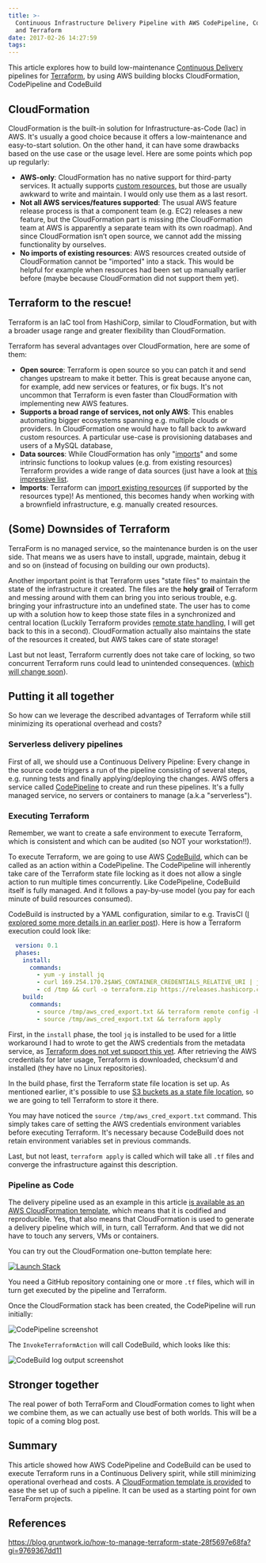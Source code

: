 ```yaml
---
title: >-
  Continuous Infrastructure Delivery Pipeline with AWS CodePipeline, CodeBuild
  and Terraform
date: 2017-02-26 14:27:59
tags:
---
```



This article explores how to build low-maintenance [Continuous Delivery](https://martinfowler.com/books/continuousDelivery.html) pipelines for [Terraform](https://www.terraform.io), by using AWS building blocks CloudFormation, CodePipeline and CodeBuild 
 
## CloudFormation

CloudFormation is the built-in solution for Infrastructure-as-Code (Iac) in AWS. It's usually a good choice because it offers a low-maintenance and easy-to-start solution. On the other hand, it can have some drawbacks based on the use case or the usage level. Here are some points which pop up regularly:

- **AWS-only**: CloudFormation has no native support for third-party services. It actually supports [custom resources](http://docs.aws.amazon.com/AWSCloudFormation/latest/UserGuide/template-custom-resources.html), but those are usually awkward to write and maintain. I would only use them as a last resort.
- **Not all AWS services/features supported**: The usual AWS feature release process is that a component team (e.g. EC2) releases a new feature, but the CloudFormation part is missing (the CloudFormation team at AWS is apparently a separate team with its own roadmap). And since CloudFormation isn’t open source, we cannot add the missing functionality by ourselves. 
- **No imports of existing resources**: AWS resources created outside of CloudFormation cannot be "imported" into a stack. This would be helpful for example when resources had been set up manually earlier before (maybe because CloudFormation did not support them yet).
 
## Terraform to the rescue!

Terraform is an IaC tool from HashiCorp, similar to CloudFormation, but with a broader usage range and greater flexibility than CloudFormation.

Terraform has several advantages over CloudFormation, here are some of them:

 - **Open source**: Terraform is open source so you can patch it and send changes upstream to make it better. This is great because anyone can, for example, add new services or features, or fix bugs. It's not uncommon that Terraform is even faster than CloudFormation with implementing new AWS features.
 - **Supports a broad range of services, not only AWS**: This enables automating bigger ecosystems spanning e.g. multiple clouds or providers. In CloudFormation one would have to fall back to awkward custom resources. A particular use-case is provisioning databases and users of a MySQL database, 
 - **Data sources**: While CloudFormation has only "[imports](http://docs.aws.amazon.com/AWSCloudFormation/latest/UserGuide/intrinsic-function-reference-importvalue.html)" and some intrinsic functions to lookup values (e.g. from existing resources) Terraform provides a wide range of data sources (just have a look at [this impressive list](https://www.terraform.io/docs/providers/aws/d/acm_certificate.html).
 - **Imports**: Terraform can [import existing resources](https://www.terraform.io/docs/import/) (if supported by the resources type)! As mentioned, this becomes handy when working with a brownfield infrastructure, e.g. manually created resources.
  
## (Some) Downsides of Terraform

TerraForm is no managed service, so the maintenance burden is on the user side. That means we as users have to install, upgrade, maintain, debug it and so on (instead of focusing on building our own products).

Another important point is that Terraform uses "state files" to maintain the state of the infrastructure it created. The files are the **holy grail** of Terraform and messing around with them can bring you into serious trouble, e.g. bringing your infrastructure into an undefined state. The user has to come up with a solution how to keep those state files in a synchronized and central location (Luckily Terraform provides [remote state handling](https://www.terraform.io/docs/state/remote/index.html), I will get back to this in a second). CloudFormation actually also maintains the state of the resources it created, but AWS takes care of state storage!

Last but not least, Terraform currently does not take care of locking, so two concurrent Terraform runs could lead to unintended consequences. ([which will change soon](https://github.com/hashicorp/terraform/pull/11686)).
 
## Putting it all together

So how can we leverage the described advantages of Terraform while still minimizing its operational overhead and costs?

### Serverless delivery pipelines

First of all, we should use a Continuous Delivery Pipeline: Every change in the source code triggers a run of the pipeline consisting of several steps, e.g. running tests and finally applying/deploying the changes. AWS offers a service called [CodePipeline](https://aws.amazon.com/documentation/codepipeline/) to create and run these pipelines. It's a fully managed service, no servers or containers to manage (a.k.a "serverless").

### Executing Terraform

Remember, we want to create a safe environment to execute Terraform, which is consistent and which can be audited (so NOT your workstation!!).
  
To execute Terraform, we are going to use AWS [CodeBuild](https://aws.amazon.com/codebuild/), which can be called as an action within a CodePipeline. The CodePipeline will inherently take care of the Terraform state file locking as it does not allow a single action to run multiple times concurrently. Like CodePipeline, CodeBuild itself is fully managed. And it follows a pay-by-use model (you pay for each minute of build resources consumed).

CodeBuild is instructed by a YAML configuration, similar to e.g. TravisCI ([I explored some more details in an earlier post](/2016/12/19/aws-codebuild-the-missing-link-for-deployment-pipelines-in-aws/)). Here is how a Terraform execution could look like:

```yaml
  version: 0.1
  phases:
    install:
      commands:
        - yum -y install jq
        - curl 169.254.170.2$AWS_CONTAINER_CREDENTIALS_RELATIVE_URI | jq 'to_entries | [ .[] | select(.key | (contains("Expiration") or contains("RoleArn"))  | not) ] |  map(if .key == "AccessKeyId" then . + {"key":"AWS_ACCESS_KEY_ID"} else . end) | map(if .key == "SecretAccessKey" then . + {"key":"AWS_SECRET_ACCESS_KEY"} else . end) | map(if .key == "Token" then . + {"key":"AWS_SESSION_TOKEN"} else . end) | map("export \(.key)=\(.value)") | .[]' -r > /tmp/aws_cred_export.txt # work around https://github.com/hashicorp/terraform/issues/8746
        - cd /tmp && curl -o terraform.zip https://releases.hashicorp.com/terraform/${TerraformVersion}/terraform_${TerraformVersion}_linux_amd64.zip && echo "${TerraformSha256} terraform.zip" | sha256sum -c --quiet && unzip terraform.zip && mv terraform /usr/bin
    build:
      commands:
        - source /tmp/aws_cred_export.txt && terraform remote config -backend=s3 -backend-config="bucket=${TerraformStateBucket}" -backend-config="key=terraform.tfstate"
        - source /tmp/aws_cred_export.txt && terraform apply
```

First, in the `install` phase, the tool `jq` is installed to be used for a little workaround I had to wrote to get the AWS credentials from the metadata service, as [Terraform does not yet support this yet](https://github.com/hashicorp/terraform/issues/8746). After retrieving the AWS credentials for later usage, Terraform is downloaded, checksum'd and installed (they have no Linux repositories).
 
In the build phase, first the Terraform state file location is set up. As mentioned earlier, it's possible to use [S3 buckets as a state file location](https://www.terraform.io/docs/state/remote/s3.html), so we are going to tell Terraform to store it there.

You may have noticed the `source /tmp/aws_cred_export.txt` command. This simply takes care of setting the AWS credentials environment variables before executing Terraform. It's necessary because CodeBuild does not retain environment variables set in previous commands.

Last, but not least, `terraform apply` is called which will take all `.tf` files and converge the infrastructure against this description.
 
### Pipeline as Code

The delivery pipeline used as an example in this article [is available as an AWS CloudFormation template](https://github.com/s0enke/cloudformation-templates/blob/master/templates/pipeline-terraform.yml), which means that it is codified and reproducible. Yes, that also means that CloudFormation is used to generate a delivery pipeline which will, in turn, call Terraform. And that we did not have to touch any servers, VMs or containers. 

You can try out the CloudFormation one-button template here:

[![Launch Stack](https://raw.githubusercontent.com/s0enke/cloudformation-templates/master/cloudformation-launch-stack.png)](https://console.aws.amazon.com/cloudformation/home?region=us-east-1#/stacks/new?stackName=codepipeline-terraform-sample&templateURL=https://s3.amazonaws.com/ruempler-cloudformation-templates-prod/pipeline-terraform.yml)

You need a GitHub repository containing one or more `.tf` files, which will in turn get executed by the pipeline and Terraform.

Once the CloudFormation stack has been created, the CodePipeline will run initially:
  
![CodePipeline screenshot](pipeline.png)

The `InvokeTerraformAction` will call CodeBuild, which looks like this:

![CodeBuild log output screenshot](codebuild.png)

## Stronger together

The real power of both TerraForm and CloudFormation comes to light when we combine them, as we can actually use best of both worlds. This will be a topic of a coming blog post.
  
## Summary 

This article showed how AWS CodePipeline and CodeBuild can be used to execute Terraform runs in a Continuous Delivery spirit, while still minimizing operational overhead and costs. A [CloudFormation template is provided](https://github.com/s0enke/cloudformation-templates/blob/master/templates/pipeline-terraform.yml) to ease the set up of such a pipeline. It can be used as a starting point for own TerraForm projects.

## References

https://blog.gruntwork.io/how-to-manage-terraform-state-28f5697e68fa?gi=9769367dd11
